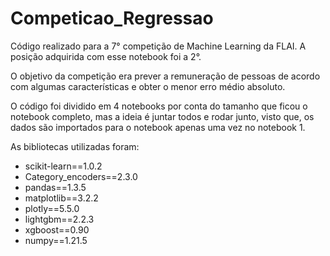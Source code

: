 # Competicao_Regressao
Código realizado para a 7° competição de Machine Learning da FLAI. A posição adquirida com esse notebook foi a 2°.

O objetivo da competição era prever a remuneração de pessoas de acordo com algumas características e obter o menor erro médio absoluto.


O código foi dividido em 4 notebooks por conta do tamanho que ficou o notebook completo, mas a ideia é juntar todos e rodar junto, visto que, os dados são importados para o notebook apenas uma vez no notebook 1.


As bibliotecas utilizadas foram:
- scikit-learn==1.0.2
- Category_encoders==2.3.0
- pandas==1.3.5
- matplotlib==3.2.2
- plotly==5.5.0
- lightgbm==2.2.3
- xgboost==0.90
- numpy==1.21.5
